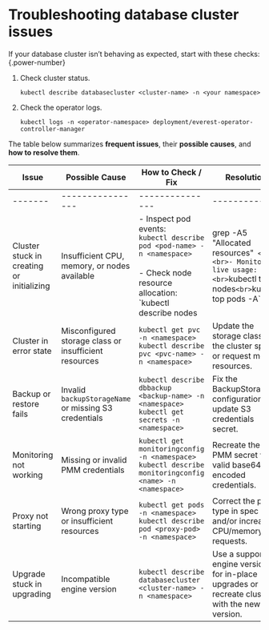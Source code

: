 # Troubleshooting database cluster issues

If your database cluster isn’t behaving as expected, start with these checks:
{.power-number}


1. Check cluster status.

    ```
    kubectl describe databasecluster <cluster-name> -n <your namespace>
    ```

2. Check the operator logs.

    ```
    kubectl logs -n <operator-namespace> deployment/everest-operator-controller-manager
    ```

The table below summarizes **frequent issues**, their **possible causes**, and **how to resolve them**. 

| Issue                          | Possible Cause                                   | How to Check / Fix                                                                 | Resolution                                                                 |
|--------------------------------|--------------------------------------------------|-------------------------------------------------------------------------------------|----------------------------------------------------------------------------|
|-------|----------------|---------------|------------|
| Cluster stuck in creating or initializing | Insufficient CPU, memory, or nodes available | - Inspect pod events:<br>`kubectl describe pod <pod-name> -n <namespace>` <br><br>- Check node resource allocation:<br>`kubectl describe nodes | grep -A5 "Allocated resources"` <br><br>- Monitor live usage:<br>`kubectl top nodes`<br>`kubectl top pods -A` | Add more nodes, increase resource limits/quotas, or free up resources by scaling down less critical workloads. |
| Cluster in error state          | Misconfigured storage class or insufficient resources | ```kubectl get pvc -n <namespace>```<br>```kubectl describe pvc <pvc-name> -n <namespace>``` | Update the storage class in the cluster spec or request more resources. |
| Backup or restore fails         | Invalid `backupStorageName` or missing S3 credentials | ```kubectl describe dbbackup <backup-name> -n <namespace>```<br>```kubectl get secrets -n <namespace>``` | Fix the BackupStorage configuration and update S3 credentials secret. |
| Monitoring not working          | Missing or invalid PMM credentials               | ```kubectl get monitoringconfig -n <namespace>```<br>```kubectl describe monitoringconfig <name> -n <namespace>``` | Recreate the PMM secret with valid base64-encoded credentials. |
| Proxy not starting              | Wrong proxy type or insufficient resources       | ```kubectl get pods -n <namespace>```<br>```kubectl describe pod <proxy-pod> -n <namespace>``` | Correct the proxy type in spec and/or increase CPU/memory requests. |
| Upgrade stuck in upgrading      | Incompatible engine version                      | ```kubectl describe databasecluster <cluster-name> -n <namespace>``` | Use a supported engine version for in-place upgrades or recreate cluster with the new version. |
